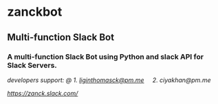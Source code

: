 # zanckbot

## Multi-function Slack Bot

### A multi-function Slack Bot using Python and slack API for Slack Servers.

_developers support: @  1. liginthomasck@pm.me &nbsp; &nbsp; 2. ciyakhan@pm.me_

_https://zanck.slack.com/_
